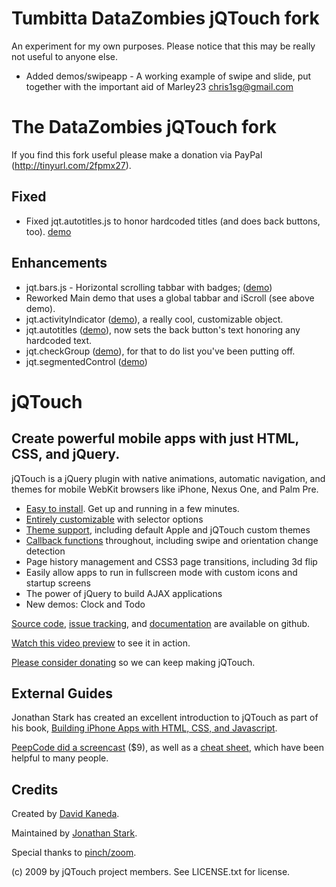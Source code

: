 Tumbitta DataZombies jQTouch fork
=======

An experiment for my own purposes.
Please notice that this may be really not useful to anyone else.

- Added demos/swipeapp - A working example of swipe and slide, put together with the important aid of Marley23 <chris1sg@gmail.com> 

The DataZombies jQTouch fork
=======

If you find this fork useful please make a donation via PayPal (http://tinyurl.com/2fpmx27).


Fixed
------------------------------------------------------------

- Fixed jqt.autotitles.js to honor hardcoded titles (and does back buttons, too). [demo](http://web.me.com/djpinter1/iPhone/jqtouch/demos/ext_autotitles)

Enhancements 
------------------------------------------------------------

- jqt.bars.js - Horizontal scrolling tabbar with badges; ([demo](http://web.me.com/djpinter1/iPhone/jqtouch/demos/main_tabbar/))
- Reworked Main demo that uses a global tabbar and iScroll (see above demo).
- jqt.activityIndicator ([demo](http://web.me.com/djpinter1/iPhone/jqtouch/demos/ext_activityIndicator/)), a really cool, customizable object.
- jqt.autotitles ([demo](http://web.me.com/djpinter1/iPhone/jqtouch/demos/ext_autotitles)), now sets the back button's text honoring any hardcoded text.
- jqt.checkGroup ([demo](http://web.me.com/djpinter1/iPhone/jqtouch/demos/ext_checkGroup/)), for that to do list you've been putting off.
- jqt.segmentedControl ([demo](http://web.me.com/djpinter1/iPhone/jqtouch/demos/ext_segmentedControl/))


jQTouch
=======

Create powerful mobile apps with just HTML, CSS, and jQuery.
------------------------------------------------------------

jQTouch is a jQuery plugin with native animations, automatic navigation, and themes for mobile WebKit browsers like iPhone, Nexus One, and Palm Pre.

- [Easy to install](http://wiki.github.com/senchalabs/jQTouch/gettingstarted). Get up and running in a few minutes.
- [Entirely customizable](http://wiki.github.com/senchalabs/jQTouch/initoptions) with selector options
- [Theme support](http://wiki.github.com/senchalabs/jQTouch/themingstyling), including default Apple and jQTouch custom themes
- [Callback functions](http://wiki.github.com/senchalabs/jQTouch/callbackevents) throughout, including swipe and orientation change detection
- Page history management and CSS3 page transitions, including 3d flip
- Easily allow apps to run in fullscreen mode with custom icons and startup screens
- The power of jQuery to build AJAX applications
- New demos: Clock and Todo

[Source code](http://github.com/senchalabs/jQTouch/archives/master), [issue tracking](http://github.com/senchalabs/jQTouch/issues), and [documentation](http://wiki.github.com/senchalabs/jQTouch/) are available on github.

[Watch this video preview](http://www.jqtouch.com/) to see it in action.

[Please consider donating](http://bit.ly/support-jqt) so we can keep making jQTouch.

External Guides
---------------

Jonathan Stark has created an excellent introduction to jQTouch as part of his book, [Building iPhone Apps with HTML, CSS, and Javascript](http://building-iphone-apps.labs.oreilly.com/ch04.html).

[PeepCode did a screencast](http://peepcode.com/products/jqtouch) ($9), as well as a [cheat sheet](http://blog.peepcode.com/tutorials/2009/jqtouch-cheat-sheet), which have been helpful to many people.

Credits
-------

Created by [David Kaneda](http://www.davidkaneda.com).

Maintained by [Jonathan Stark](http://jonathanstark.com/).

Special thanks to [pinch/zoom](http://www.pinchzoom.com/).

(c) 2009 by jQTouch project members.
See LICENSE.txt for license.

